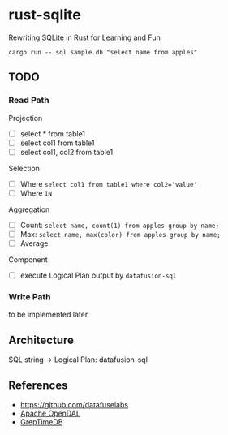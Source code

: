 # rust-sqlite
Rewriting SQLite in Rust for Learning and Fun

```
cargo run -- sql sample.db "select name from apples"
```

## TODO

### Read Path

Projection
- [ ] select * from table1
- [ ] select col1 from table1
- [ ] select col1, col2 from table1

Selection
- [ ] Where `select col1 from table1 where col2='value'`
- [ ] Where `IN`

Aggregation
- [ ] Count: `select name, count(1) from apples group by name;`
- [ ] Max: `select name, max(color) from apples group by name;`
- [ ] Average

Component
- [ ] execute Logical Plan output by `datafusion-sql`


### Write Path
to be implemented later


## Architecture

SQL string -> Logical Plan: datafusion-sql

## References
- https://github.com/datafuselabs
- [Apache OpenDAL](https://github.com/apache/incubator-opendal)
- [GrepTimeDB](https://github.com/GreptimeTeam/greptimedb)
